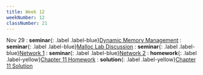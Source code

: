 ```yaml
---
title: Week 12
weekNumber: 12
classNumber: 21
---
```


Nov 29
: **seminar**{: .label .label-blue}[Dynamic Memory Management](/ics-23-fall/assets/class21/slides/DMM.pdf)
    : **seminar**{: .label .label-blue}[Malloc Lab Discussion](/ics-23-fall/assets/class21/slides/malloclab.pdf)
: **seminar**{: .label .label-blue}[Network 1](/ics-23-fall/assets/class21/slides/network.pdf)
    : **seminar**{: .label .label-blue}[Network 2](/ics-23-fall/assets/class21/slides/0xd-network-2023.pdf)
: **homework**{: .label .label-yellow}[Chapter 11 Homework](/ics-23-fall/assets/class21/slides/第十一章补充题目.pdf)
  : **solution**{: .label .label-yellow}[Chapter 11 Solution](/ics-23-fall/assets/class21/slides/第十一章补充题答案.pdf)
